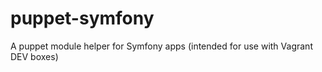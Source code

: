 puppet-symfony
==============

A puppet module helper for Symfony apps (intended for use with Vagrant DEV boxes)
